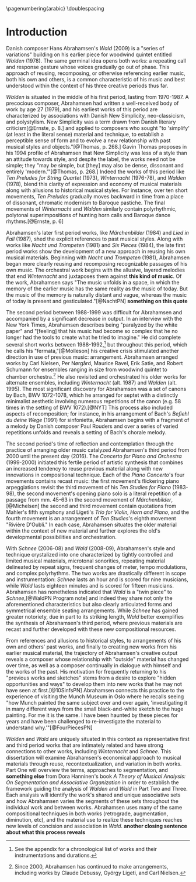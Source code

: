\pagenumbering{arabic}
\doublespacing

# Introduction

Danish composer Hans Abrahamsen's *Wald* (2009) is a "series of variations" building on his earlier piece for woodwind quintet entitled *Walden* (1978). The same germinal idea opens both works: a repeating call and response gesture whose voices gradually go out of phase. This approach of reusing, recomposing, or otherwise referencing earlier music, both his own and others, is a common characteristic of his music and best understood within the context of his three creative periods thus far.

*Walden* is situated in the middle of his first period, lasting from 1970-1987. A precocious composer, Abrahamsen had written a well-received body of work by age 27 (1979), and his earliest works of this period are characterized by associations with Danish New Simplicity, neo-classicism, and polystylism. New Simplicity was a term drawn from Danish literary criticism[@Ernste, p. 8.] and applied to composers who sought "to 'simplify' (at least in the literal sense) material and technique, to establish a perceptible sense of form and to evolve a new relationship with past musical styles and objects."[@Thomas, p. 268.] Gavin Thomas proposes in his 1994 profile of Abrahamsen that New Simplicity was less of a style than an attitude towards style, and despite the label, the works need not be simple; they "may *be* simple, but [they] may also be dense, dissonant and entirely 'modern.'"[@Thomas, p. 268.] Indeed the works of this period like *Ten Preludes for String Quartet* (1973), *Winternacht* (1976-78), and *Walden* (1978), blend this clarity of expression and economy of musical materials along with allusions to historical musical styles. For instance, over ten short movements, *Ten Preludes* gradually moves backward in time from a place of dissonant, chromatic modernism to Baroque pastiche. The final movements of *Winternacht* and *Walden* similarly contain polyrhythmic, polytonal superimpositions of hunting horn calls and Baroque dance rhythms.[@Ernste, p. 6]

Abrahamsen's later first period works, like *Märchenbilder* (1984) and *Lied in Fall* (1987), shed the explicit references to past musical styles. Along with works like *Nacht und Trompeten* (1981) and *Six Pieces* (1984), the late first period works show the development of a new approach in reusing his own musical materials. Beginning with *Nacht und Trompeten* (1981), Abrahamsen began more clearly reusing and recomposing recognizable passages of his own music. The orchestral work begins with the allusive, layered melodies that end *Winternacht* and juxtaposes them against **this kind of music**. Of the work, Abrahamsen says "The music unfolds in a space, in which the memory of the earlier music has the same reality as the music of today. But the music of the memory is naturally distant and vague, whereas the music of today is present and gesticulated."[@NachtPN] **something on this quote**

The second period between 1988-1999 was difficult for Abrahamsen and accompanied by a significant decrease in output. In an interview with the New York Times, Abrahamsen describes being "paralyzed by the white paper" and "[feeling] that his music had become so complex that he no longer had the tools to create what he tried to imagine." He did complete several short works between 1988-1992,[^SeeAppendix] but throughout this period, which he calls his "fermata,"[@Molleson] his creative crisis stimulated another direction in use of previous music: arrangement. Abrahamsen arranged works by Carl Nielsen, Per Nørgård, Maurice Ravel, Erik Satie, and Robert Schumann for ensembles ranging in size from woodwind quintet to chamber orchestra.[^NewArrangements] He also revisited and orchestrated his older works for alternate ensembles, including *Winternacht* (alt. 1987) and *Walden* (alt. 1995). The most significant discovery for Abrahamsen was a set of canons by Bach, BWV 1072-1078, which he arranged for septet with a distinctly minimalist aesthetic involving numerous repetitions of the canon (e.g. 58 times in the setting of BWV 1072).[@NYT] This process also included aspects of recomposition; for instance, in his arrangement of Bach's *Befiehl du deine Wege* (1991) for sinfonietta, Abrahamsen begins with a fragment of a melody by Danish composer Paul Rouders and over a series of varied repetitions unfolds and reveals a setting of Bach's chorale melody.

[^SeeAppendix]: See the appendix for a chronological list of works and their instrumentations and durations.

[^NewArrangements]: Since 2000, Abrahamsen has continued to make arrangements, including works by Claude Debussy, György Ligeti, and Carl Nielsen.

<!-- *Ten Studies* (1983-98) is perhaps the most important work completed during his second period for the way it served as the source for several works bookending this time. The first seven of the ten studies were composed between 1983-4^[**citation**] but the set was not completed until 1998 which enabled him to began writing his piano concerto. -->

The second period's time of reflection and contemplation through the practice of arranging older music catalyzed Abrahamsen's third period from 2000 until the present day (2016). The *Concerto for Piano and Orchestra* (1999-2000) initiated this fertile period of artistic synthesis that combines an increased tendency to reuse previous material along with new innovations in compositional technique. Each of the *Piano Concerto*'s four movements contains recast music: the first movement's flickering piano arpeggiations revisit the third movement of his *Ten Studies for Piano* (1983-98), the second movement's opening piano solo is a literal repetition of a passage from mm. 45-63 in the second movement of *Märchenbilder*,[@Michelsen] the second and third movement contain quotations from Mahler's fifth symphony and Ligeti's *Trio for Violin, Horn and Piano*, and the fourth movement is an arrangement of *Ten Studies*'s eighth movement "Rivière D'Oubli." In each case, Abrahamsen situates the older material within the context of new material and further explores the old's developmental possibilities and orchestration.

With *Schnee* (2006-08) and *Wald* (2008-09), Abrahamsen's style and technique crystalized into one characterized by tightly controlled and limited musical materials, microtonal sonorities, repeating material delineated by repeat signs, frequent changes of meter, tempo modulations, and complex polyrhythms. The two works are drastically different in scope and instrumentation: *Schnee* lasts an hour and is scored for nine musicians, while *Wald* lasts eighteen minutes and is scored for fifteen musicians. Abrahamsen has nonetheless indicated that *Wald* is a "twin piece" to *Schnee*,[@WaldPN Program note] and indeed they share not only the aforementioned characteristics but also clearly articulated forms and symmetrical ensemble seating arrangements. While *Schnee* has gained greater notoriety, due in part to its striking length, *Wald* better exemplifies the synthesis of Abrahamsen's third period, where previous materials are recast and further developed with these new compositional resources.

From references and allusions to historical styles, to arrangements of his own and others' past works, and finally to creating new works from his earlier musical material, the trajectory of Abrahamsen's creative output reveals a composer whose relationship with "outside" material has changed over time, as well as a composer continually in dialogue with himself and the works of the past. His motivation for frequently returning to his "previous works and sketches" stems from a desire to explore "hidden opportunities and ways" to develop them into new works that he may not have seen at first.[@10SinfsPN] Abrahamsen connects this practice to the experience of visiting the Munch Museum in Oslo where he recalls seeing "how Munch painted the same subject over and over again, 'investigating it in many different ways from the small black-and-white sketch to the huge painting. For me it is the same. I have been haunted by these pieces for years and have been challenged to re-investigate the material to understand why.'"[@FourPiecesPN]

*Walden* and *Wald* are uniquely situated in this context as representative first and third period works that are intimately related and have strong connections to other works, including *Winternacht* and *Schnee*. This dissertation will examine Abrahamsen's economical approach to musical materials through reuse, recontextualization, and variation in both works. Part One will overview the terms, approaches to segmentation, and **something else** from Dora Hanninen's book *A Theory of Musical Analysis: On Segmentation and Associative Organization* in order to establish the framework guiding the analysis of *Walden* and *Wald* in Part Two and Three. Each analysis will identify the work's shared and unique associative sets and how Abrahamsen varies the segments of these sets throughout the individual work and between works. Abrahamsen uses many of the same compositional techniques in both works (retrograde, augmentation, diminution, etc), and the material use to realize these techniques reaches new levels of concision and association in *Wald*. **another closing sentence about what this process reveals**

<!-- The "hidden opportunity" Abrahamsen returns to in *Wald* is the opening horn call and response technique of *Walden*, which is underutilized when compared with other musical material appearing only once at the beginning. -->

<!--
Discussion of *Walden* should emp processes/materials that do get re-interpreted over the course of the piece
Then the transition to *Wald* focuses on how he dramatically explodes this previously "unexplored" idea
-->

<!--
Of course, Hans Abrahamsen is not the first composer to reuse his own prior materials as the basis for new works. The twentieth century is filled with composers who fit this model and have differing motivations for continually revisiting their own works. Luciano Berio's *Sequenzas* and his recomposition and arrangements if them in his *Chemins*, Pierre Boulez and his incessant reworking of a small body of work over and over again, Toru Takemitsu and his "water theme" which waxes and wanes through a variety of compositions in the 1980s and 1990s, Franco Donatoni whose builds his works off fragments of the previous
-->
